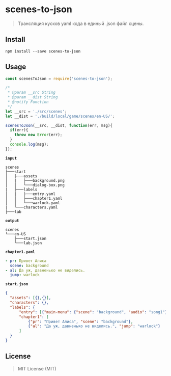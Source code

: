 # scenes-to-json
> Трансляция кусков yaml кода в единый .json  файл сцены.

## Install

```console
npm install --save scenes-to-json
```

## Usage

```js
const scenesToJson = require('scenes-to-json');

/*
 * @param __src String
 * @param __dist String 
 * @notify Function 
 */
let __src = './src/scenes';
let __dist = './build/local/game/scenes/en-US/';

scenesToJson(__src, __dist, function(err, msg){
  if(err){
    throw new Error(err);
  }
  console.log(msg);
});

```
__`input`__

```text
scenes
├───start
│   ├───assets
│   |   ├───background.png
│   │   └───dialog-box.png
|   ├───labels
│   |   ├───entry.yaml
│   │   ├───chapter1.yaml
│   │   └───warlock.yaml    
|   └───characters.yaml
├───lab
```

__`output`__

```text
scenes
└───en-US
    ├───start.json
    └───lab.json
```

__`chapter1.yaml`__

```yaml
- pr: Привет Алиса
  scene: background
- al: Да уж, давненько не виделись.
  jump: warlock
```
__`start.json`__
```json
{
  "assets": [{},{}],
  "characters": {},
  "labels": {
      "entry": [{"main-menu": {"scene": "background", "audio": "song1"}}],
      "chapter1": [
          {"pr": "Привет Алиса", "scene": "background"},
          {"al": "Да уж, давненько не виделись.", "jump": "warlock"}
      ]
  }
}
```

## License
> MIT License (MIT)
